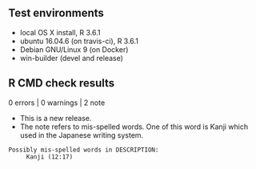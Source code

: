 ## Test environments
* local OS X install, R 3.6.1
* ubuntu 16.04.6 (on travis-ci), R 3.6.1
* Debian GNU/Linux 9 (on Docker)
* win-builder (devel and release)

## R CMD check results

0 errors | 0 warnings | 2 note

* This is a new release.
* The note refers to mis-spelled words. One of this word is Kanji which used in the Japanese writing system.

```
Possibly mis-spelled words in DESCRIPTION:
     Kanji (12:17)
```
